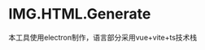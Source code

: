 # IMG.HTML.Generate

本工具使用electron制作，语言部分采用vue+vite+ts技术栈



[^github]: [https://github.com/ma-shuo/IMG.HTML.Generate.git](https://github.com/ma-shuo/IMG.HTML.Generate.git)
[^blog]: [http://shuo.ma/](http://shuo.ma/)






